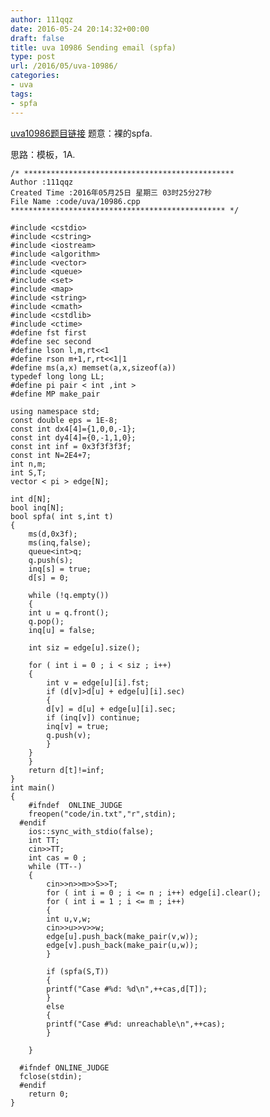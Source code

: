```yaml
---
author: 111qqz
date: 2016-05-24 20:14:32+00:00
draft: false
title: uva 10986 Sending email (spfa)
type: post
url: /2016/05/uva-10986/
categories:
- uva
tags:
- spfa
---
```


[uva10986题目链接](https://uva.onlinejudge.org/index.php?option=com_onlinejudge&Itemid=8&page=show_problem&problem=1927)
题意：裸的spfa.

思路：模板，1A.


 

    
    /* ***********************************************
    Author :111qqz
    Created Time :2016年05月25日 星期三 03时25分27秒
    File Name :code/uva/10986.cpp
    ************************************************ */
    
    #include <cstdio>
    #include <cstring>
    #include <iostream>
    #include <algorithm>
    #include <vector>
    #include <queue>
    #include <set>
    #include <map>
    #include <string>
    #include <cmath>
    #include <cstdlib>
    #include <ctime>
    #define fst first
    #define sec second
    #define lson l,m,rt<<1
    #define rson m+1,r,rt<<1|1
    #define ms(a,x) memset(a,x,sizeof(a))
    typedef long long LL;
    #define pi pair < int ,int >
    #define MP make_pair
    
    using namespace std;
    const double eps = 1E-8;
    const int dx4[4]={1,0,0,-1};
    const int dy4[4]={0,-1,1,0};
    const int inf = 0x3f3f3f3f;
    const int N=2E4+7;
    int n,m;
    int S,T;
    vector < pi > edge[N];
    
    int d[N];
    bool inq[N];
    bool spfa( int s,int t)
    {
        ms(d,0x3f);
        ms(inq,false);
        queue<int>q;
        q.push(s);
        inq[s] = true;
        d[s] = 0;
    
        while (!q.empty())
        {
    	int u = q.front();
    	q.pop();
    	inq[u] = false;
    
    	int siz = edge[u].size();
    
    	for ( int i = 0 ; i < siz ; i++)
    	{
    	    int v = edge[u][i].fst;
    	    if (d[v]>d[u] + edge[u][i].sec)
    	    {
    		d[v] = d[u] + edge[u][i].sec;
    		if (inq[v]) continue;
    		inq[v] = true;
    		q.push(v);
    	    }
    	}
        }
        return d[t]!=inf;
    }
    int main()
    {
    	#ifndef  ONLINE_JUDGE 
    	freopen("code/in.txt","r",stdin);
      #endif
    	ios::sync_with_stdio(false);
    	int TT;
    	cin>>TT;
    	int cas = 0 ;
    	while (TT--)
    	{
    	    cin>>n>>m>>S>>T;
    	    for ( int i = 0 ; i <= n ; i++) edge[i].clear();
    	    for ( int i = 1 ; i <= m ; i++)
    	    {
    		int u,v,w;
    		cin>>u>>v>>w;
    		edge[u].push_back(make_pair(v,w));
    		edge[v].push_back(make_pair(u,w));
    	    }
    	
    	    if (spfa(S,T))
    	    {
    		printf("Case #%d: %d\n",++cas,d[T]);
    	    }
    	    else
    	    {
    		printf("Case #%d: unreachable\n",++cas);
    	    }
    
    	}
    
      #ifndef ONLINE_JUDGE  
      fclose(stdin);
      #endif
        return 0;
    }
    



